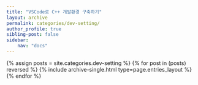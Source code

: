 ```yaml
---
title: "VSCode로 C++ 개발환경 구축하기"
layout: archive
permalink: categories/dev-setting/
author_profile: true
sibling-post: false
sidebar: 
    nav: "docs"
---
```


{% assign posts = site.categories.dev-setting %}
{% for post in (posts) reversed %} {% include archive-single.html type=page.entries_layout %} {% endfor %}
